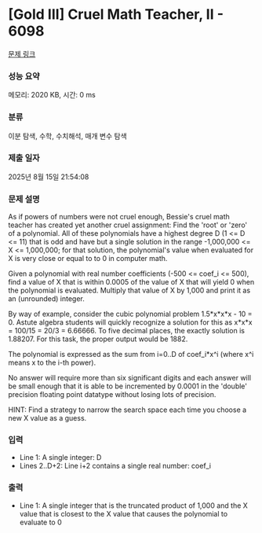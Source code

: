 # [Gold III] Cruel Math Teacher, II - 6098 

[문제 링크](https://www.acmicpc.net/problem/6098) 

### 성능 요약

메모리: 2020 KB, 시간: 0 ms

### 분류

이분 탐색, 수학, 수치해석, 매개 변수 탐색

### 제출 일자

2025년 8월 15일 21:54:08

### 문제 설명

<p>As if powers of numbers were not cruel enough, Bessie's cruel math teacher has created yet another cruel assignment: Find the 'root' or 'zero' of a polynomial. All of these polynomials have a highest degree D (1 <= D <= 11) that is odd and have but a single solution in the range -1,000,000 <= X <= 1,000,000; for that solution, the polynomial's value when evaluated for X is very close or equal to to 0 in computer math.</p>

<p>Given a polynomial with real number coefficients (-500 <= coef_i <= 500), find a value of X that is within 0.0005 of the value of X that will yield 0 when the polynomial is evaluated. Multiply that value of X by 1,000 and print it as an (unrounded) integer.</p>

<p>By way of example, consider the cubic polynomial problem 1.5*x*x*x - 10 = 0.  Astute algebra students will quickly recognize a solution for this as x*x*x = 100/15 = 20/3 = 6.66666. To five decimal places, the exactly solution is 1.88207. For this task, the proper output would be 1882.</p>

<p>The polynomial is expressed as the sum from i=0..D of coef_i*x^i (where x^i means x to the i-th power).</p>

<p>No answer will require more than six significant digits and each answer will be small enough that it is able to be incremented by 0.0001 in the 'double' precision floating point datatype without losing lots of precision.</p>

<p>HINT: Find a strategy to narrow the search space each time you choose a new X value as a guess.</p>

<p> </p>

### 입력 

 <ul>
	<li>Line 1: A single integer: D</li>
	<li>Lines 2..D+2: Line i+2 contains a single real number: coef_i</li>
</ul>

<p> </p>

### 출력 

 <ul>
	<li>Line 1: A single integer that is the truncated product of 1,000 and the X value that is closest to the X value that causes the polynomial to evaluate to 0</li>
</ul>

<p> </p>

